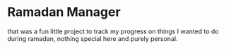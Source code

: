 # Ramadan Manager

that was a fun little project to track my progress on things I wanted to do during ramadan, nothing special here and purely personal.
